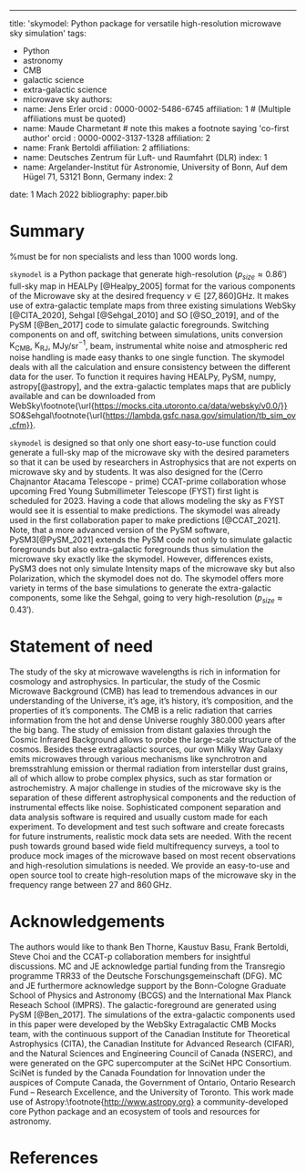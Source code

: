 ---
title: 'skymodel: Python package for versatile high-resolution microwave sky simulation'
tags:
  - Python
  - astronomy
  - CMB
  - galactic science
  - extra-galactic science
  - microwave sky
authors:
  - name: Jens Erler
    orcid : 0000-0002-5486-6745
    affiliation: 1 # (Multiple affiliations must be quoted)
  - name: Maude Charmetant # note this makes a footnote saying 'co-first author'
    orcid : 0000-0002-3137-1328 
    affiliation: 2
  - name: Frank Bertoldi 
    affiliation: 2
affiliations:
 - name: Deutsches Zentrum für Luft- und Raumfahrt (DLR)
   index: 1
 - name: Argelander-Institut für Astronomie, University of Bonn, Auf dem Hügel 71, 53121 Bonn, Germany
   index: 2

date: 1 Mach 2022
bibliography: paper.bib

# Summary
%must be for non specialists and less than 1000 words long. 

`skymodel` is a Python package that generate high-resolution ($p_{size}\approx 0.86'$) full-sky map in HEALPy [@Healpy_2005]
format for the various components of the Microwave sky at the desired frequency
$\nu \in [27,860]$GHz. It makes use of extra-galactic template maps from three existing 
simulations WebSky [@CITA_2020], Sehgal [@Sehgal_2010] and SO [@SO_2019], and of the PySM [@Ben_2017] code to simulate galactic foregrounds.
Switching components on and off, switching between simulations, units conversion
$\mathrm{K}_{\mathrm{CMB}}$, $\mathrm{K}_{\mathrm{RJ}}$, MJy/sr$^{-1}$, beam, instrumental white noise and atmospheric red noise handling 
is made easy thanks to one single function. The skymodel deals with all the calculation 
and ensure consistency between the different data for the user. To function it requires 
having HEALPy, PySM, numpy, astropy[@astropy], and the extra-galactic templates maps that are publicly 
available and can be downloaded from WebSky\footnote{\url{https://mocks.cita.utoronto.ca/data/websky/v0.0/}}
SO&Sehgal\footnote{\url{https://lambda.gsfc.nasa.gov/simulation/tb_sim_ov.cfm}}.

`skymodel` is designed so that only one short easy-to-use function could generate
a full-sky map of the microwave sky with the desired parameters so that it can 
be used by researchers in Astrophysics that are not experts on microwave sky and 
by students. It was also designed for the (Cerro Chajnantor Atacama Telescope - prime) 
CCAT-prime collaboration whose upcoming Fred Young Submillimeter Telescope (FYST) first 
light is scheduled for 2023. Having a code that allows modeling the sky as FYST would 
see it is essential to make predictions. The skymodel was already used in the first collaboration 
paper to make predictions [@CCAT_2021]. Note, that a more advanced version of the PySM software, 
PySM3[@PySM_2021] extends the PySM code not only to simulate galactic foregrounds but also extra-galactic foregrounds
thus simulation the microwave sky exactly like the skymodel. However, differences exists, PySM3 
does not only simulate Intensity maps of the microwave sky but also Polarization, which the skymodel 
does not do. The skymodel offers more variety in terms of the base simulations to generate the 
extra-galactic components, some like the Sehgal, going to very high-resolution ($p_{size}\approx 0.43'$).


# Statement of need

The study of the sky at microwave wavelengths is rich in information for cosmology 
and astrophysics. In particular, the study of the Cosmic Microwave Background (CMB) has lead to tremendous advances in our understanding of the Universe, it’s age, it’s history, it’s composition, and the properties of it’s components. The CMB is a relic radiation that carries information from the hot and dense Universe roughly 380.000 years after the big bang. The study of emission from distant galaxies through the Cosmic Infrared Background allows to probe the large-scale structure of the cosmos. Besides these extragalactic sources, our own Milky Way Galaxy emits microwaves through various mechanisms like synchrotron and bremsstrahlung emission or thermal radiation from interstellar dust grains, all of which allow to probe complex physics, such as star formation or astrochemistry. 
A major challenge in studies of the microwave sky is the separation of these different astrophysical components and the reduction of instrumental effects like noise. Sophisticated component separation and data analysis software is required and usually custom made for each experiment. To development and test such software and create forecasts for future instruments, realistic mock data sets are needed. With the recent push towards ground based wide field multifrequency surveys, a tool to produce mock images of the microwave based on most recent observations and high-resolution simulations is needed. We provide an easy-to-use and open source tool to create high-resolution maps of the microwave sky in the frequency range between $27$ and $860 \,$GHz.


# Acknowledgements

The authors would like to thank Ben Thorne, Kaustuv Basu, Frank Bertoldi, Steve Choi and the CCAT-p collaboration members for insightful discussions. MC and JE acknowledge partial funding from the Transregio programme TRR33 of the Deutsche Forschungsgemeinschaft (DFG). MC and JE furthermore acknowledge support by the Bonn-Cologne Graduate School of Physics and Astronomy (BCGS) and the International Max Planck Reseach School (IMPRS). The galactic-foreground are generated using PySM [@Ben_2017]. The simulations of the extra-galactic components used in this paper were developed by the WebSky Extragalactic CMB Mocks team, with the continuous support of the Canadian Institute for Theoretical Astrophysics (CITA), the Canadian Institute for Advanced Research (CIFAR), and the Natural Sciences and Engineering Council of Canada (NSERC), and were generated on the GPC supercomputer at the SciNet HPC Consortium. SciNet is funded by the Canada Foundation for Innovation under the auspices of Compute Canada, the Government of Ontario, Ontario Research Fund – Research Excellence, and the University of Toronto. This work made use of Astropy:\footnote{http://www.astropy.org} a community-developed core Python package and an ecosystem of tools and resources for astronomy.


# References
